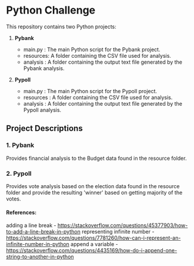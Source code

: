 # Python Challenge

This repository contains two Python projects:

1. **Pybank**
   - main.py : The main Python script for the Pybank project.
   - resources: A folder containing the CSV file used for analysis.
   - analysis : A folder containing the output text file generated by the Pybank analysis.

2. **Pypoll**
   - main.py : The main Python script for the Pypoll project.
   - resources : A folder containing the CSV file used for analysis.
   - analysis : A folder containing the output text file generated by the Pypoll analysis.

## Project Descriptions

### 1. Pybank
Provides financial analysis to the Budget data found in the resource folder.

### 2. Pypoll
Provides vote analysis based on the election data found in the resource folder and provide the resulting 'winner' based on getting majority of the votes.

#### References:
adding a line break - https://stackoverflow.com/questions/45377903/how-to-add-a-line-break-in-python
representing infinite number - https://stackoverflow.com/questions/7781260/how-can-i-represent-an-infinite-number-in-python
append a variable - https://stackoverflow.com/questions/4435169/how-do-i-append-one-string-to-another-in-python